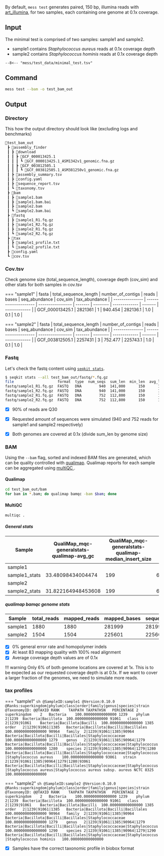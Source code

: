 By default, `mess test` generates paired, 150 bp, illumina reads with [art_illumina](https://www.niehs.nih.gov/research/resources/software/biostatistics/art), for two samples, each containing one genome at 0.1x coverage.

## Input

The minimal test is comprised of two samples: sample1 and sample2.

- sample1 contains _Staphylococcus aureus_ reads at 0.1x coverage depth
- sample2 contains _Staphylococcus hominis_ reads at 0.1x coverage depth


``` title="minimal_test.tsv"
--8<-- "mess/test_data/minimal_test.tsv"
```

## Command

```sh
mess test --bam -o test_bam_out
```

## Output

### Directory

This how the output directory should look like (excluding logs and benchmarks)

```sh
📂test_bam_out
 ┣ 📂assembly_finder
 ┃ ┣ 📂download
 ┃ ┃ ┣ 📂GCF_000013425.1
 ┃ ┃ ┃ ┗ 📜GCF_000013425.1_ASM1342v1_genomic.fna.gz
 ┃ ┃ ┣ 📂GCF_003812505.1
 ┃ ┃ ┃ ┗ 📜GCF_003812505.1_ASM381250v1_genomic.fna.gz
 ┃ ┣ 📜assembly_summary.tsv
 ┃ ┣ 📜config.yaml
 ┃ ┣ 📜sequence_report.tsv
 ┃ ┗ 📜taxonomy.tsv
 ┣ 📂bam
 ┃ ┣ 📜sample1.bam
 ┃ ┣ 📜sample1.bam.bai
 ┃ ┣ 📜sample2.bam
 ┃ ┗ 📜sample2.bam.bai
 ┣ 📂fastq
 ┃ ┣ 📜sample1_R1.fq.gz
 ┃ ┣ 📜sample1_R2.fq.gz
 ┃ ┣ 📜sample2_R1.fq.gz
 ┃ ┗ 📜sample2_R2.fq.gz
 ┣ 📂tax
 ┃ ┣ 📜sample1_profile.txt
 ┃ ┗ 📜sample2_profile.txt
 ┣ 📜config.yaml
 ┗ 📜cov.tsv
```

### Cov.tsv

Check genome size (total_sequence_length), coverage depth (cov_sim) and other stats for both samples in cov.tsv

=== "sample1"
    | fasta | total_sequence_length | number_of_contigs | reads | bases | seq_abundance | cov_sim | tax_abundance |
    | --------------- | --------------------- | ----------------- | ------- | -------- | ------------- | ------- | ------------- |
    | GCF_000013425.1 | 2821361 | 1 | 940.454 | 282136.1 | 1.0 | 0.1 | 1.0 |

=== "sample2"
    | fasta           | total_sequence_length | number_of_contigs | reads   | bases    | seq_abundance | cov_sim | tax_abundance |
    | --------------- | --------------------- | ----------------- | ------- | -------- | ------------- | ------- | ------------- |
    | GCF_003812505.1 | 2257431               | 3                 | 752.477 | 225743.1 | 1.0           | 0.1     | 1.0           |

### Fastq

Let's check the fastq content using [`seqkit stats`](https://bioinf.shenwei.me/seqkit/usage/#stats).

```sh
$ seqkit stats --all test_bam_out/fastq/*.fq.gz
file                    format  type  num_seqs  sum_len  min_len  avg_len  max_len   Q1   Q2   Q3  sum_gap  N50  N50_num  Q20(%)  Q30(%)  AvgQual  GC(%)
fastq/sample1_R1.fq.gz  FASTQ   DNA        940  141,000      150      150      150  150  150  150        0  150        1   97.99   91.72    27.68  32.89
fastq/sample1_R2.fq.gz  FASTQ   DNA        940  141,000      150      150      150  150  150  150        0  150        1   97.35    89.7    26.52  33.19
fastq/sample2_R1.fq.gz  FASTQ   DNA        752  112,800      150      150      150  150  150  150        0  150        1   98.02   91.75    27.78  31.38
fastq/sample2_R2.fq.gz  FASTQ   DNA        752  112,800      150      150      150  150  150  150        0  150        1   97.27    89.7    26.51  31.52
```

- [x] 90% of reads are Q30
- [x] Requested amount of sequences were simulated (940 and 752 reads for sample1 and sample2 respectively)
- [x] Both genomes are covered at 0.1x (divide sum_len by genome size)


### BAM

Using the `--bam` flag, sorted and indexed BAM files are generated, which can be quality controlled with [qualimap](http://qualimap.conesalab.org/). Qualimap reports for each sample can be aggregated using [multiQC ](https://multiqc.info/).

#### Qualimap
```sh
cd test_bam_out/bam 
for bam in *.bam; do qualimap bamqc -bam $bam; done
```
#### MultiQC
```sh
multiqc .
```

##### General stats


| Sample        | QualiMap_mqc-generalstats-qualimap-avg_gc | QualiMap_mqc-generalstats-qualimap-median_insert_size | QualiMap_mqc-generalstats-qualimap-1_x_pc | QualiMap_mqc-generalstats-qualimap-5_x_pc | QualiMap_mqc-generalstats-qualimap-10_x_pc | QualiMap_mqc-generalstats-qualimap-30_x_pc | QualiMap_mqc-generalstats-qualimap-50_x_pc | QualiMap_mqc-generalstats-qualimap-median_coverage | QualiMap_mqc-generalstats-qualimap-mean_coverage | QualiMap_mqc-generalstats-qualimap-general_error_rate | QualiMap_mqc-generalstats-qualimap-percentage_aligned | QualiMap_mqc-generalstats-qualimap-mapped_reads | QualiMap_mqc-generalstats-qualimap-total_reads |
| ------------- | ----------------------------------------- | ----------------------------------------------------- | ----------------------------------------- | ----------------------------------------- | ------------------------------------------ | ------------------------------------------ | ------------------------------------------ | -------------------------------------------------- | ------------------------------------------------ | ----------------------------------------------------- | ----------------------------------------------------- | ----------------------------------------------- | ---------------------------------------------- |
| sample1       |                                           |                                                       |                                           |                                           |                                            |                                            |                                            |                                                    | 0.1                                              | 0.0                                                   | 100.0                                                 | 1880                                            | 1880                                           |
| sample1_stats | 33.48098434004474                         | 199                                                   | 6.449724087062946                         | 0.0                                       | 0.0                                        | 0.0                                        | 0.0                                        | 0                                                  |                                                  |                                                       |                                                       |                                                 |                                                |
| sample2       |                                           |                                                       |                                           |                                           |                                            |                                            |                                            |                                                    | 0.0999                                           | 0.0                                                   | 100.0                                                 | 1504                                            | 1504                                           |
| sample2_stats | 31.822164948453608                        | 199                                                   | 6.446044198028644                         | 0.0003543851395679425                     | 0.0                                        | 0.0                                        | 0.0                                        | 0                                                  |                                                  |                                                       |                                                       |                                                 |                                                |

##### qualimap bamqc genome stats

| Sample  | total_reads | mapped_reads | mapped_bases | sequenced_bases | duplication_rate | mean_insert_size | median_insert_size | mean_mapping_quality | gc_percentage | general_error_rate | homopolymer_indels | mean_coverage | percentage_aligned |
| ------- | ----------- | ------------ | ------------ | --------------- | ---------------- | ---------------- | ------------------ | -------------------- | ------------- | ------------------ | ------------------ | ------------- | ------------------ |
| sample1 | 1880        | 1880         | 281999       | 281998          | 0.05             | 199.8862         | 199.0              | 91.0798              | 32.96         | 0.0                | 0.0                | 0.1           | 100.0              |
| sample2 | 1504        | 1504         | 225601       | 225600          | 0.0              | 199.3763         | 199.0              | 83.9774              | 31.39         | 0.0                | 0.0                | 0.0999        | 100.0              |

- [x] 0% general error rate and homopolymer indels
- [x] At least 83 mapping quality with 100% read alignment
- [x] Average coverage depth values are of 0.1x

!!! warning
    Only 6% of both genome locations are covered at 1x. This is to be expected as our requested coverage depth is at 0.1x. If we want to cover a larger fraction of the genomes, we need to simulate more reads.

### tax profiles



=== "sample1"
    ```sh
    @SampleID:sample1
    @Version:0.10.0
    @Ranks:superkingdom|phylum|class|order|family|genus|species|strain
    @TaxonomyID:
    @@TAXID	RANK	TAXPATH	TAXPATHSN	PERCENTAGE
    2	superkingdom	2	Bacteria	100.000000000000000
    1239	phylum	2|1239	Bacteria|Bacillota	100.000000000000000
    91061	class	2|1239|91061	Bacteria|Bacillota|Bacilli	100.000000000000000
    1385	order	2|1239|91061|1385	Bacteria|Bacillota|Bacilli|Bacillales	100.000000000000000
    90964	family	2|1239|91061|1385|90964	Bacteria|Bacillota|Bacilli|Bacillales|Staphylococcaceae	100.000000000000000
    1279	genus	2|1239|91061|1385|90964|1279	Bacteria|Bacillota|Bacilli|Bacillales|Staphylococcaceae|Staphylococcus	100.000000000000000
    1280	species	2|1239|91061|1385|90964|1279|1280	Bacteria|Bacillota|Bacilli|Bacillales|Staphylococcaceae|Staphylococcus|Staphylococcus aureus	100.000000000000000
    93061	strain	2|1239|91061|1385|90964|1279|1280|93061	Bacteria|Bacillota|Bacilli|Bacillales|Staphylococcaceae|Staphylococcus|Staphylococcus aureus|Staphylococcus aureus subsp. aureus NCTC 8325	100.000000000000000
    ```

=== "sample2"
    ```sh
    @SampleID:sample2
    @Version:0.10.0
    @Ranks:superkingdom|phylum|class|order|family|genus|species|strain
    @TaxonomyID:
    @@TAXID	RANK	TAXPATH	TAXPATHSN	PERCENTAGE
    2	superkingdom	2	Bacteria	100.000000000000000
    1239	phylum	2|1239	Bacteria|Bacillota	100.000000000000000
    91061	class	2|1239|91061	Bacteria|Bacillota|Bacilli	100.000000000000000
    1385	order	2|1239|91061|1385	Bacteria|Bacillota|Bacilli|Bacillales	100.000000000000000
    90964	family	2|1239|91061|1385|90964	Bacteria|Bacillota|Bacilli|Bacillales|Staphylococcaceae	100.000000000000000
    1279	genus	2|1239|91061|1385|90964|1279	Bacteria|Bacillota|Bacilli|Bacillales|Staphylococcaceae|Staphylococcus	100.000000000000000
    1290	species	2|1239|91061|1385|90964|1279|1290	Bacteria|Bacillota|Bacilli|Bacillales|Staphylococcaceae|Staphylococcus|Staphylococcus hominis	100.000000000000000
    ```
- [x] Samples have the correct taxonomic profile in biobox format